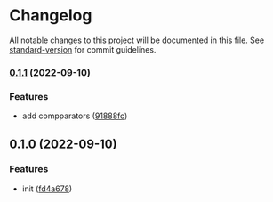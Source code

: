 # Changelog

All notable changes to this project will be documented in this file. See [standard-version](https://github.com/conventional-changelog/standard-version) for commit guidelines.

### [0.1.1](https://github.com/BlackGlory/extra-sort/compare/v0.1.0...v0.1.1) (2022-09-10)


### Features

* add compparators ([91888fc](https://github.com/BlackGlory/extra-sort/commit/91888fc80519f01254acf6d89c3efb131953ecdb))

## 0.1.0 (2022-09-10)


### Features

* init ([fd4a678](https://github.com/BlackGlory/extra-sort/commit/fd4a6788b2c1063bc86e4ed1725589f5baa20016))
